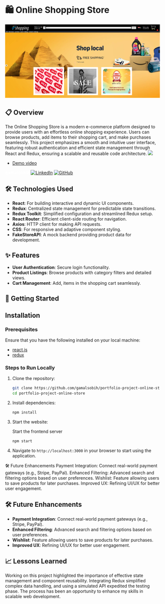 

# 🛍️ Online Shopping Store <br>


![hero image](/src/components/images/shopping.png)

## 📋 Overview
The Online Shopping Store is a modern e-commerce platform designed to provide users with an effortless online shopping experience. Users can browse products, add items to their shopping cart, and make purchases seamlessly. This project emphasizes a smooth and intuitive user interface, featuring robust authentication and efficient state management through React and Redux, ensuring a scalable and reusable code architecture.
[![ ]()]([[https://www.linkedin.com/in/gamalsobih/](https://drive.google.com/file/d/1TiHM3Wsy4Uip37XBjiJEREmBR7oTVBMa/view?usp=sharing)]())
- [Demo video]([[https://react.dev/](https://drive.google.com/file/d/1TiHM3Wsy4Uip37XBjiJEREmBR7oTVBMa/view?usp=sharing)](https://drive.google.com/file/d/1TiHM3Wsy4Uip37XBjiJEREmBR7oTVBMa/view?usp=sharing)) 

<span style="color: white;">**gamalsobih**</span>
[![LinkedIn](https://img.icons8.com/color/16/000000/linkedin-circled.png)](https://www.linkedin.com/in/gamalsobih/)
[![GitHub](https://img.icons8.com/color/16/000000/github.png)](https://github.com/gamalsobih)<br/>

## 🛠️ Technologies Used
- **React**: For building interactive and dynamic UI components.
- **Redux**: Centralized state management for predictable state transitions.
- **Redux Toolkit**: Simplified configuration and streamlined Redux setup.
- **React Router**: Efficient client-side routing for navigation.
- **Axios**: HTTP client for making API requests.
- **CSS**: For responsive and adaptive component styling.
- **FakeStoreAPI**: A mock backend providing product data for development.

## ✨ Features
- **User  Authentication**: Secure login functionality.
- **Product Listings**: Browse products with category filters and detailed views.
- **Cart Management**: Add,  items in the shopping cart seamlessly.

## 🚀 Getting Started

## Installation

### Prerequisites

Ensure that you have the following installed on your local machine:

- [react.js](https://react.dev/) 
- [redux](https://redux.js.org/) 

### Steps to Run Locally

1.  Clone the repository:

    ```bash
    git clone https://github.com/gamalsobih/portfolio-project-online-store
    cd portfolio-project-online-store   
    ```

2.  Install dependencies:

    ```bash
    npm install
    ```


3.  Start the website:

    Start the frontend server

    ```bash
    npm start
    ```


4.  Navigate to `http://localhost:3000` in your browser to start using the application.

🛠️ Future Enhancements
Payment Integration: Connect real-world payment gateways (e.g., Stripe, PayPal).
Enhanced Filtering: Advanced search and filtering options based on user preferences.
Wishlist: Feature allowing users to save products for later purchases.
Improved UX: Refining UI/UX for better user engagement.
## 🛠️ Future Enhancements
- **Payment Integration**: Connect real-world payment gateways (e.g., Stripe, PayPal).
- **Enhanced Filtering**: Advanced search and filtering options based on user preferences.
- **Wishlist**: Feature allowing users to save products for later purchases.
- **Improved UX**: Refining UI/UX for better user engagement.


## 📈 Lessons Learned
Working on this project highlighted the importance of effective state management and component reusability. Integrating Redux simplified complex data handling, and using a simulated API expedited the testing phase. The process has been an opportunity to enhance my skills in scalable web development.
